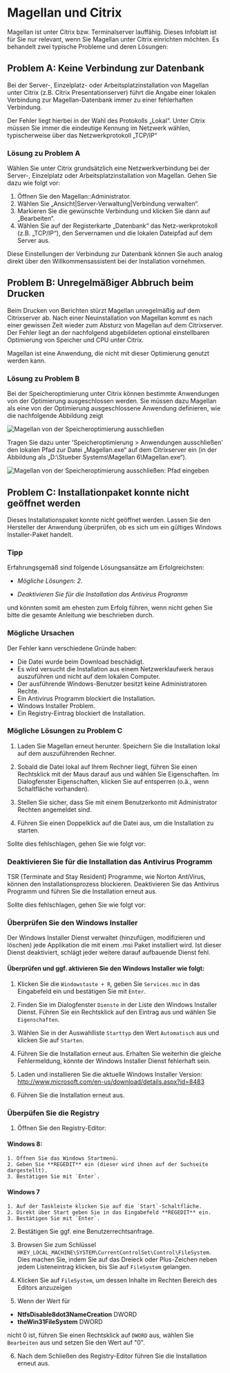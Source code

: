 # Magellan und Citrix

Magellan ist unter Citrix bzw. Terminalserver lauffähig.
Dieses Infoblatt ist für Sie nur relevant, wenn Sie Magellan unter Citrix einrichten möchten. Es behandelt zwei typische Probleme und deren Lösungen:

## Problem A: Keine Verbindung zur Datenbank

Bei der Server-, Einzelplatz- oder Arbeitsplatzinstallation von Magellan unter Citrix (z.B. Citrix Presentationserver) führt die Angabe einer lokalen Verbindung zur Magellan-Datenbank immer zu einer fehlerhaften Verbindung.
 
Der Fehler liegt hierbei in der Wahl des Protokolls „Lokal“. Unter Citrix müssen Sie immer die eindeutige Kennung im Netzwerk wählen, typischerweise über das Netzwerkprotokoll „TCP/IP“

### Lösung zu Problem A

Wählen Sie unter Citrix grundsätzlich eine Netzwerkverbindung bei der Server-, Einzelplatz oder Arbeitsplatzinstallation von Magellan.
Gehen Sie dazu wie folgt vor:

1.	Öffnen Sie den Magellan::Administrator.
2.	Wählen Sie „Ansicht|Server-Verwaltung|Verbindung verwalten“.
3.	Markieren Sie die gewünschte Verbindung und klicken Sie dann auf „Bearbeiten“.
4.	Wählen Sie auf der Registerkarte „Datenbank“ das Netz-werkprotokoll (z.B. „TCP/IP“), den Servernamen und die lokalen Dateipfad auf dem Server aus. 


Diese Einstellungen der Verbindung zur Datenbank können Sie auch analog direkt über den Willkommensassistent bei der Installation vornehmen.

## Problem B: Unregelmäßiger Abbruch beim Drucken

Beim Drucken von Berichten stürzt Magellan unregelmäßig auf dem Citrixserver ab. Nach einer Neuinstallation von Magellan kommt es nach einer gewissen Zeit wieder zum Absturz von Magellan auf dem Citrixserver.
Der Fehler liegt an der nachfolgend abgebildeten optional einstellbaren Optimierung von Speicher und CPU unter Citrix.

Magellan ist eine Anwendung, die nicht mit dieser Optimierung genutzt werden kann.

### Lösung zu Problem B

Bei der Speicheroptimierung unter Citrix können bestimmte Anwendungen von der Optimierung ausgeschlossen werden.
Sie müssen dazu Magellan als eine von der Optimierung ausgeschlossene Anwendung definieren, wie die nachfolgende Abbildung zeigt

 ![Magellan von der Speicheroptimierung ausschließen](/assets/images/citrix01.png)
 
Tragen Sie dazu unter 'Speicheroptimierung > Anwendungen ausschließen' den lokalen Pfad zur Datei „Magellan.exe“ auf dem Citrixserver ein (in der Abbildung als „D:\Stueber Systems\Magellan 6\Magellan.exe“).

![Magellan von der Speicheroptimierung ausschließen: Pfad eingeben](/assets/images/citrix02.png)

## Problem C: Installationpaket konnte nicht geöffnet werden

Dieses Installationspaket konnte nicht geöffnet werden. Lassen Sie den Hersteller der Anwendung überprüfen, ob es sich um ein gültiges Windows Installer-Paket handelt.

### Tipp

Erfahrungsgemäß sind folgende Lösungsansätze am Erfolgreichsten:

* _Mögliche Lösungen: 2._

* _Deaktivieren Sie für die Installation das Antivirus Programm_

und könnten somit am ehesten zum Erfolg führen, wenn nicht gehen Sie bitte die gesamte
Anleitung wie beschrieben durch.

### Mögliche Ursachen

Der Fehler kann verschiedene Gründe haben:

* Die Datei wurde beim Download beschädigt.
* Es wird versucht die Installation aus einem Netzwerklaufwerk heraus auszuführen und nicht auf dem lokalen Computer.
* Der ausführende Windows-Benutzer besitzt keine Administratoren Rechte.
* Ein Antivirus Programm blockiert die Installation.
* Windows Installer Problem.
* Ein Registry-Eintrag blockiert die Installation.

### Mögliche Lösungen zu Problem C

1. Laden Sie Magellan erneut herunter. Speichern Sie die Installation lokal auf dem auszuführenden Rechner.

2. Sobald die Datei lokal auf Ihrem Rechner liegt, führen Sie einen Rechtsklick mit der Maus darauf aus und wählen Sie Eigenschaften. Im Dialogfenster Eigenschaften, klicken Sie auf entsperren (o.ä., wenn Schaltfläche vorhanden).

3. Stellen Sie sicher, dass Sie mit einem Benutzerkonto mit Administrator Rechten angemeldet sind.

4. Führen Sie einen Doppelklick auf die Datei aus, um die Installation zu starten. 
 
Sollte dies fehlschlagen, gehen Sie wie folgt vor:

### Deaktivieren Sie für die Installation das Antivirus Programm

TSR (Terminate and Stay Resident) Programme, wie Norton AntiVirus, können den Installationsprozess blockieren. Deaktivieren Sie das Antivirus Programm und führen Sie die Installation erneut aus. 

Sollte dies fehlschlagen, gehen Sie wie folgt vor:

### Überprüfen Sie den Windows Installer

Der Windows Installer Dienst verwaltet (hinzufügen, modifizieren und löschen) jede Applikation die mit einem .msi Paket installiert wird. Ist dieser Dienst deaktiviert, schlägt jeder weitere darauf aufbauende Dienst fehl.

#### Überprüfen und ggf. aktivieren Sie den Windows Installer wie folgt:

1. Klicken Sie die `Windowstaste + R`, geben Sie `Services.msc` in das Eingabefeld ein und bestätigen Sie mit `Enter`.

2. Finden Sie im Dialogfenster `Dienste` in der Liste den Windows Installer Dienst. Führen Sie ein Rechtsklick auf den Eintrag aus und wählen Sie `Eigenschaften`.

3. Wählen Sie in der Auswahlliste `Starttyp` den Wert `Automatisch` aus und klicken Sie auf `Starten`.

4. Führen Sie die Installation erneut aus. Erhalten Sie weiterhin die gleiche Fehlermeldung, könnte der Windows Installer Dienst fehlerhaft sein. 

5. Laden und installieren Sie die aktuelle Windows Installer Version: http://www.microsoft.com/en-us/download/details.aspx?id=8483

6. Führen Sie die Installation erneut aus.

### Überpüfen Sie die Registry

1. Öffnen Sie den Registry-Editor:

  #### Windows 8:

    1. Öffnen Sie das Windows Startmenü.
    2. Geben Sie **REGEDIT** ein (dieser wird ihnen auf der Suchseite dargestellt).
    3. Bestätigen Sie mit `Enter`.

  #### Windows 7

    1. Auf der Taskleiste klicken Sie auf die `Start`-Schaltfläche.
    2. Direkt über Start geben Sie in das Eingabefeld **REGEDIT** ein.
    3. Bestätigen Sie mit `Enter`.

2. Bestätigen Sie ggf. eine Benutzerrechtsanfrage.

3. Browsen Sie zum Schlüssel `HKEY_LOCAL_MACHINE\SYSTEM\CurrentControlSet\Control\FileSystem`. Dies machen Sie, indem Sie auf das Dreieck oder Plus-Zeichen neben jedem Listeneintrag klicken, bis Sie auf `FileSystem` gelangen.

4. Klicken Sie auf `FileSystem`, um dessen Inhalte im Rechten Bereich des Editors anzuzeigen

5. Wenn der Wert für 
  
  * **NtfsDisable8dot3NameCreation** DWORD 
  * **theWin31FileSystem** DWORD 

  nicht 0 ist, führen Sie einen Rechtsklick auf `DWORD` aus, wählen Sie `Bearbeiten` aus und setzen Sie den Wert auf "0".

6. Nach dem Schließen des Registry-Editor führen Sie die Installation erneut aus.







